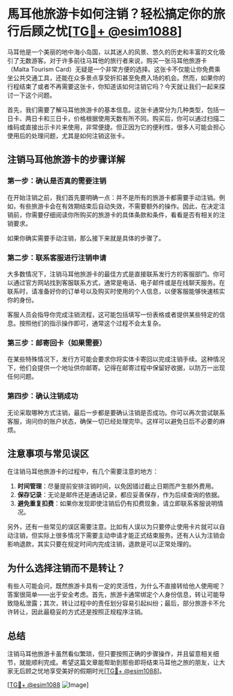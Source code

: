 # 馬耳他旅游卡如何注销？轻松搞定你的旅行后顾之忧[[TG💪+ @esim1088](https://t.me/s/esim1088)]

马耳他是一个美丽的地中海小岛国，以其迷人的风景、悠久的历史和丰富的文化吸引了无数游客。对于许多前往马耳他的旅行者来说，购买一张马耳他旅游卡（Malta Tourism Card）无疑是一个非常方便的选择。这张卡不仅能让你免费乘坐公共交通工具，还能在众多景点享受折扣甚至免费入场的机会。然而，如果你的行程结束了或者不再需要这张卡，你知道该如何注销它吗？今天就让我们一起来探讨一下这个问题。

首先，我们需要了解马耳他旅游卡的基本信息。这张卡通常分为几种类型，包括一日卡、两日卡和三日卡，价格根据使用天数有所不同。购买后，你可以通过扫描二维码或直接出示卡片来使用，非常便捷。但正因为它的便利性，很多人可能会担心使用后的处理问题，尤其是如何注销这张卡。

## 注销马耳他旅游卡的步骤详解

### 第一步：确认是否真的需要注销

在开始注销之前，我们首先要明确一点：并不是所有的旅游卡都需要手动注销。例如，有些旅游卡会在有效期结束后自动失效，不需要额外的操作。因此，在决定注销前，你需要仔细阅读你所购买的旅游卡的具体条款和条件，看看是否有相关的注销要求。

如果你确实需要手动注销，那么接下来就是具体的步骤了。

### 第二步：联系客服进行注销申请

大多数情况下，注销马耳他旅游卡的最佳方式是直接联系发行方的客服部门。你可以通过官方网站找到客服联系方式，通常是电话、电子邮件或是在线聊天服务。在联系时，请准备好你的订单号以及购买时使用的个人信息，以便客服能够快速核实你的身份。

客服人员会指导你完成注销流程，这可能包括填写一份表格或者提供某些特定的信息。按照他们的指示操作即可，通常这个过程不会太复杂。

### 第三步：邮寄回卡（如果需要）

在某些特殊情况下，发行方可能会要求你将实体卡寄回以完成注销手续。这种情况下，他们会提供一个地址供你邮寄。记得在邮寄过程中保留好收据，以防万一出现任何问题。

### 第四步：确认注销成功

无论采取哪种方式注销，最后一步都是要确认注销是否成功。你可以再次尝试联系客服，询问你的账户状态，确保一切已经处理完毕。这样可以避免日后不必要的麻烦。

## 注意事项与常见误区

在注销马耳他旅游卡的过程中，有几个需要注意的地方：

1. **时间管理**：尽量提前安排注销时间，以免因错过截止日期而产生额外费用。
2. **保存记录**：无论是邮件还是通话记录，都应妥善保存，作为后续查询的依据。
3. **避免重复扣费**：如果你发现即使注销后仍有扣费现象，请立即联系客服说明情况。

另外，还有一些常见的误区需要注意。比如有人误以为只要停止使用卡片就可以自动注销，但实际上很多情况下需要主动申请才能正式结束服务。还有人认为注销会影响退款，其实只要在规定时间内完成注销，退款是可以正常处理的。

## 为什么选择注销而不是转让？

有些人可能会问，既然旅游卡具有一定的灵活性，为什么不直接转给他人使用呢？答案很简单——出于安全考虑。首先，旅游卡通常绑定个人身份信息，转让可能导致隐私泄露；其次，转让过程中的责任划分容易引起纠纷；最后，部分旅游卡不允许转让，因此最稳妥的方式还是按照正规程序注销。

## 总结

注销马耳他旅游卡虽然看似繁琐，但只要按照正确的步骤操作，并且留意相关细节，就能顺利完成。希望这篇文章能帮助到那些即将结束马耳他之旅的朋友，让大家无后顾之忧地享受美好的假期时光[[TG💪+ @esim1088](https://t.me/s/esim1088)]。

[[TG💪+ @esim1088](https://t.me/s/esim1088) ![Image](https://i.postimg.cc/4NQfJmqS/Snipaste-2025-05-13-00-14-12.png)]